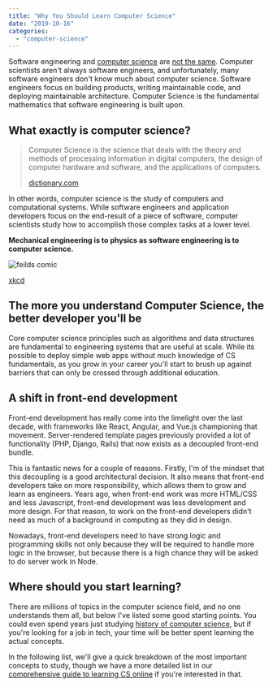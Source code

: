 ```yaml
---
title: "Why You Should Learn Computer Science"
date: "2019-10-16"
categories: 
  - "computer-science"
---
```


Software engineering and [computer science](https://qvault.io/2020/11/18/comprehensive-guide-to-learn-computer-science-online/) are [not the same](https://qvault.io/computer-science/computer-science-vs-software-engineering/). Computer scientists aren't always software engineers, and unfortunately, many software engineers don't know much about computer science. Software engineers focus on building products, writing maintainable code, and deploying maintainable architecture. Computer Science is the fundamental mathematics that software engineering is built upon.

## What exactly is computer science?

> Computer Science is the science that deals with the theory and methods of processing information in digital computers, the design of computer hardware and software, and the applications of computers.
> 
> [dictionary.com](https://www.dictionary.com/browse/computer-science)

In other words, computer science is the study of computers and computational systems. While software engineers and application developers focus on the end-result of a piece of software, computer scientists study how to accomplish those complex tasks at a lower level.

**Mechanical engineering is to physics as software engineering is to computer science.**

![feilds comic](/img/purity.png)

[xkcd](https://xkcd.com/435/)

## The more you understand Computer Science, the better developer you'll be

Core computer science principles such as algorithms and data structures are fundamental to engineering systems that are useful at scale. While its possible to deploy simple web apps without much knowledge of CS fundamentals, as you grow in your career you'll start to brush up against barriers that can only be crossed through additional education.

## A shift in front-end development

Front-end development has really come into the limelight over the last decade, with frameworks like React, Angular, and Vue.js championing that movement. Server-rendered template pages previously provided a lot of functionality (PHP, Django, Rails) that now exists as a decoupled front-end bundle.

This is fantastic news for a couple of reasons. Firstly, I'm of the mindset that this decoupling is a good architectural decision. It also means that front-end developers take on more responsibility, which allows them to grow and learn as engineers. Years ago, when front-end work was more HTML/CSS and less Javascript, front-end development was less development and more design. For that reason, to work on the front-end developers didn't need as much of a background in computing as they did in design.

Nowadays, front-end developers need to have strong logic and programming skills not only because they will be required to handle more logic in the browser, but because there is a high chance they will be asked to do server work in Node.

## Where should you start learning?

There are millions of topics in the computer science field, and no one understands them all, but below I've listed some good starting points. You could even spend years just studying [history of computer science](https://qvault.io/2020/12/03/the-history-of-computer-science/), but if you're looking for a job in tech, your time will be better spent learning the actual concepts.

In the following list, we'll give a quick breakdown of the most important concepts to study, though we have a more detailed list in our [comprehensive guide to learning CS online](https://qvault.io/2020/11/18/comprehensive-guide-to-learn-computer-science-online/) if you're interested in that.
